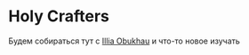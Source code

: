 # Holy Crafters

Будем собираться тут с [Illia Obukhau](https://github.com/iobuhov) и что-то новое изучать
